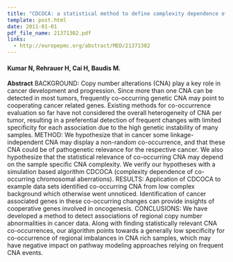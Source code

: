 ```yaml
---
title: "CDCOCA: a statistical method to define complexity dependence of co-occuring chromosomal aberrations"
template: post.html 
date: 2011-01-01
pdf_file_name: 21371302.pdf
links:
  - http://europepmc.org/abstract/MED/21371302
---
```


#### Kumar N, Rehrauer H, Cai H, Baudis M.

**Abstract** BACKGROUND: Copy number alterations (CNA) play a key role in cancer development and progression. Since more than one CNA can be detected in most tumors, frequently co-occurring genetic CNA may point to cooperating cancer related genes. Existing methods for co-occurrence evaluation so far have not considered the overall heterogeneity of CNA per tumor, resulting in a preferential detection of frequent changes with limited specificity for each association due to the high genetic instability of many samples.<!--more--> METHOD: We hypothesize that in cancer some linkage-independent CNA may display a non-random co-occurrence, and that these CNA could be of pathogenetic relevance for the respective cancer. We also hypothesize that the statistical relevance of co-occurring CNA may depend on the sample specific CNA complexity. We verify our hypotheses with a simulation based algorithm CDCOCA (complexity dependence of co-occurring chromosomal aberrations). RESULTS: Application of CDCOCA to example data sets identified co-occurring CNA from low complex background which otherwise went unnoticed. Identification of cancer associated genes in these co-occurring changes can provide insights of cooperative genes involved in oncogenesis. CONCLUSIONS: We have developed a method to detect associations of regional copy number abnormalities in cancer data. Along with finding statistically relevant CNA co-occurrences, our algorithm points towards a generally low specificity for co-occurrence of regional imbalances in CNA rich samples, which may have negative impact on pathway modeling approaches relying on frequent CNA events.

